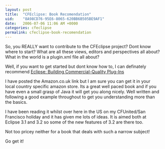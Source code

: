 ```yaml
---
layout: post
title:  "CFEclipse: Book Recomendation"
uid:	"8A98CD76-95E6-8065-620BB6B505BE9AF1"
date:   2006-07-06 11:06 AM +0000
categories: cfeclipse
permalink: cfeclipse-book-recomendation
---
```

So, you REALLY want to contribute to the CFEclipse project? Dont know where to start? What are all these views, editors and perspectives all about? What in the world is a plugin.xml file all about?

Well, if you want to get started but dont know how to, I can definately recommend <a href="http://www.amazon.co.uk/gp/product/032142672X/202-5218834-0604624?v=glance&n=266239">Eclipse: Building Commercial-Quality Plug-Ins</a>

I have posted the Amazon.co.uk link but I am sure you can get it in your local country specific amazon store. Its a great well paced book and if you have even a small grasp of Java it will get you along nicely. Well written and following a good example throughout to get you understanding more than the basics. 

I have been reading it whilst over here in the US on my CFUnited/San Francisco holiday and it has given me lots of ideas. It is aimed both at Eclipse 3.1 and 3.2 so some of the new features of 3.2 are there too.

Not too pricey neither for a book that deals with such a narrow subject!

Go get it!